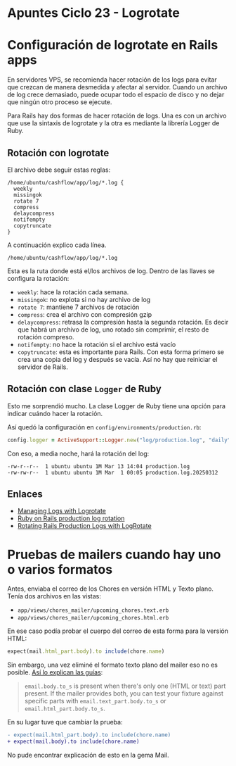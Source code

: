 # Apuntes Ciclo 23 - Logrotate

# Configuración de logrotate en Rails apps

En servidores VPS, se recomienda hacer rotación de los logs para evitar que crezcan de manera desmedida y afectar al servidor. Cuando un archivo de log crece demasiado, puede ocupar todo el espacio de disco y no dejar que ningún otro proceso se ejecute.

Para Rails hay dos formas de hacer rotación de logs. Una es con un archivo que use la sintaxis de logrotate y la otra es mediante la librería Logger de Ruby.

## Rotación con logrotate

El archivo debe seguir estas reglas:
```
/home/ubuntu/cashflow/app/log/*.log {
  weekly
  missingok
  rotate 7
  compress
  delaycompress
  notifempty
  copytruncate
}
```

A continuación explico cada línea.

```
/home/ubuntu/cashflow/app/log/*.log
```

Esta es la ruta donde está el/los archivos de log. Dentro de las llaves se configura la rotación:

- `weekly`: hace la rotación cada semana.
- `missingok`: no explota si no hay archivo de log
- `rotate 7`: mantiene 7 archivos de rotación
- `compress`: crea el archivo con compresión gzip
- `delaycompress`: retrasa la compresión hasta la segunda rotación. Es decir que habrá un archivo de log, uno rotado sin comprimir, el resto de rotación compreso.
- `notifempty`: no hace la rotación si el archivo está vacío
- `copytruncate`: esta es importante para Rails. Con esta forma primero se crea una copia del log y después se vacía. Así no hay que reiniciar el servidor de Rails.

## Rotación con clase `Logger` de Ruby

Esto me sorprendió mucho. La clase Logger de Ruby tiene una opción para indicar cuándo hacer la rotación.

Así quedó la configuración en `config/environments/production.rb`:
```ruby
config.logger = ActiveSupport::Logger.new("log/production.log", "daily")
```

Con eso, a media noche, hará la rotación del log:
```
-rw-r--r--  1 ubuntu ubuntu 1M Mar 13 14:04 production.log
-rw-rw-r--  1 ubuntu ubuntu 1M Mar  1 00:05 production.log.20250312
```

## Enlaces

- [Managing Logs with Logrotate](https://serversforhackers.com/c/managing-logs-with-logrotate)
- [Ruby on Rails production log rotation](https://stackoverflow.com/questions/4883891/ruby-on-rails-production-log-rotation)
- [Rotating Rails Production Logs with LogRotate](https://gorails.com/guides/rotating-rails-production-logs-with-logrotate)

# Pruebas de mailers cuando hay uno o varios formatos

Antes, enviaba el correo de los Chores en versión HTML y Texto plano. Tenía dos archivos en las vistas:

- `app/views/chores_mailer/upcoming_chores.text.erb`
- `app/views/chores_mailer/upcoming_chores.html.erb`

En ese caso podía probar el cuerpo del correo de esta forma para la versión HTML:
```ruby
expect(mail.html_part.body).to include(chore.name)
```

Sin embargo, una vez eliminé el formato texto plano del mailer eso no es posible. [Así lo explican las guías](https://guides.rubyonrails.org/v7.0/testing.html#the-basic-test-case):

> `email.body.to_s` is present when there's only one (HTML or text) part present. If the mailer provides both, you can test your fixture against specific parts with `email.text_part.body.to_s` or `email.html_part.body.to_s`.

En su lugar tuve que cambiar la prueba:
```diff
- expect(mail.html_part.body).to include(chore.name)
+ expect(mail.body).to include(chore.name)
```

No pude encontrar explicación de esto en la gema Mail.